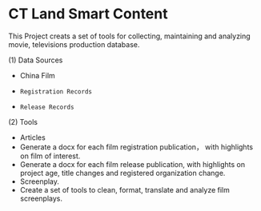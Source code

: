 # CT Land Smart Content 

This Project creats a set of tools for collecting, maintaining and analyzing movie, televisions production database.

(1) Data Sources
  - China Film
  -     Registration Records
  -     Release Records

(2) Tools
- Articles
-   Generate a docx for each film registration publication， with highlights on film of interest.
-   Generate a docx for each film release publication, with highlights on project age, title changes and registered organization change.
- Screenplay.
-   Create a set of tools to clean, format, translate and analyze film screenplays.
